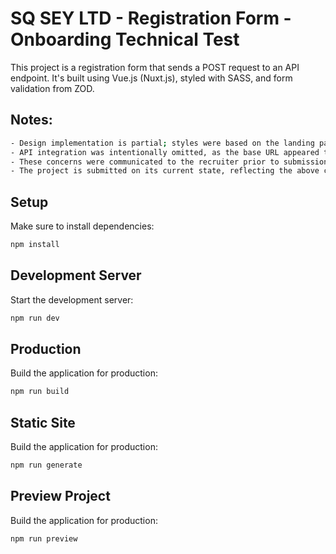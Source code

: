 # SQ SEY LTD - Registration Form - Onboarding Technical Test

This project is a registration form that sends a POST request to an API endpoint. It's built using Vue.js (Nuxt.js), styled with SASS, and form validation from ZOD.

## Notes:

```bash
- Design implementation is partial; styles were based on the landing page due to lack of access to the Figma file.
- API integration was intentionally omitted, as the base URL appeared to be missing from the documentation. For reference on my experience with implementing CRUD operations, please see my other GitHub repository using Vue: https://github.com/chadlaban/just-real-estate
- These concerns were communicated to the recruiter prior to submission.
- The project is submitted on its current state, reflecting the above constraints.
```

## Setup

Make sure to install dependencies:

```bash
npm install
```

## Development Server

Start the development server:

```bash
npm run dev
```

## Production

Build the application for production:

```bash
npm run build
```

## Static Site

Build the application for production:

```bash
npm run generate
```

## Preview Project

Build the application for production:

```bash
npm run preview
```
